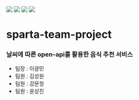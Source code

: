 <img src="https://img.shields.io/badge/JavaScript-FF7800?style=flat-square&logo=firebase&logoColor=white"/>
<img src="https://img.shields.io/badge/MongoDB-007396?style=flat-square&logo=firebase&logoColor=white"/>
<img src="https://img.shields.io/badge/OpenAI-412991?style=flat-square&logo=firebase&logoColor=white"/>
<img src="https://img.shields.io/badge/HTML5-E34F26?style=flat-square&logo=firebase&logoColor=white"/>

# sparta-team-project

### 날씨에 따른 open-api를 활용한 음식 추천 서비스

- 팀장 : 이광민
- 팀원 : 김성원
- 팀원 : 강문정
- 팀원 : 윤상진
